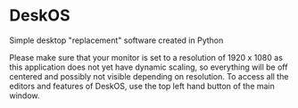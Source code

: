 # DeskOS
Simple desktop "replacement" software created in Python

Please make sure that your monitor is set to a resolution of 1920 x 1080 as
this application does not yet have dynamic scaling, so everything will
be off centered and possibly not visible depending on resolution. To access all
the editors and features of DeskOS, use the top left hand button of the main 
window.
